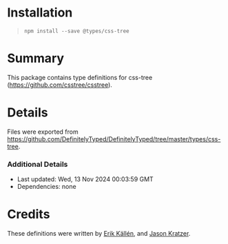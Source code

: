 # Installation
> `npm install --save @types/css-tree`

# Summary
This package contains type definitions for css-tree (https://github.com/csstree/csstree).

# Details
Files were exported from https://github.com/DefinitelyTyped/DefinitelyTyped/tree/master/types/css-tree.

### Additional Details
 * Last updated: Wed, 13 Nov 2024 00:03:59 GMT
 * Dependencies: none

# Credits
These definitions were written by [Erik Källén](https://github.com/erik-kallen), and [Jason Kratzer](https://github.com/pyoor).

